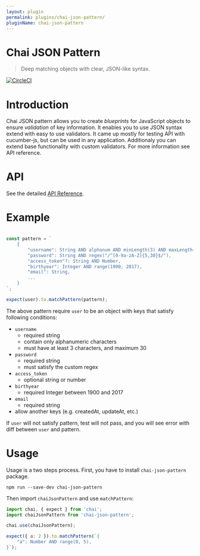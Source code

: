 ```yaml
---
layout: plugin
permalink: plugins/chai-json-pattern/
pluginName: chai-json-pattern
---
```


# Chai JSON Pattern
> Deep matching objects with clear, JSON-like syntax.

[![CircleCI](https://circleci.com/gh/damian-brainhub/chai-json-pattern/tree/master.svg?style=svg)](https://circleci.com/gh/damian-brainhub/chai-json-pattern/tree/master)

# Introduction
Chai JSON pattern allows you to create *blueprints* for JavaScript objects to ensure *validation* of key information. It enables you to use JSON syntax extend with easy to use validators. It came up mostly for testing API with cucumber-js, but can be used in any application. Additionaly you can extend base functionality with custom validators. For more information see API reference.
# API
See the detailed [API Reference](https://github.com/damian-brainhub/chai-json-pattern/blob/master/API.md).

# Example

```js

const pattern = `
    {
        "username": String AND alphanum AND minLength(3) AND maxLength(30),
        "password": String AND regex("/^[0-9a-zA-Z]{5,30}$/"),
        "access_token"?: String AND Number,
        "birthyear": Integer AND range(1900, 2017),
        "email": String,
        ...
    }
`;

expect(user).to.matchPattern(pattern);
```
The above pattern require `user` to be an object with keys that satisfy following conditions:
* `username`
    * required string
    * contain only alphanumeric characters
    * must have at least 3 characters, and maximum 30
* `password`
    * required string
    * must satisfy the custom regex
* `access_token`
    * optional string or number
* `birthyear`
    * required Integer between 1900 and 2017
* `email`
    * required string
* allow another keys (e.g. createdAt, updateAt, etc.)

If `user` will not satisfy pattern, test will not pass, and you will see error with diff between `user` and pattern.

# Usage
Usage is a two steps process. First, you have to install `chai-json-pattern` package.
```
npm run --save-dev chai-json-pattern
```
Then import `chaiJsonPattern` and use `matchPattern`:
```js
import chai, { expect } from 'chai';
import chaiJsonPattern from 'chai-json-pattern';

chai.use(chaiJsonPattern);

expect({ a: 2 }).to.matchPattern(`{
    "a": Number AND range(0, 5),
}`);
```
